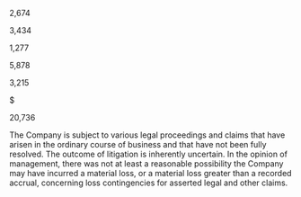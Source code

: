 2,674

3,434

1,277

5,878

3,215

$

20,736

The Company  is subject to various legal proceedings and claims that have arisen in the ordinary course of business and that
have not been fully resolved. The outcome of litigation is inherently uncertain. In the opinion of management, there was not at
least a reasonable possibility the Company may have incurred a material loss, or a material loss greater than a recorded accrual,
concerning loss contingencies for asserted legal and other claims.